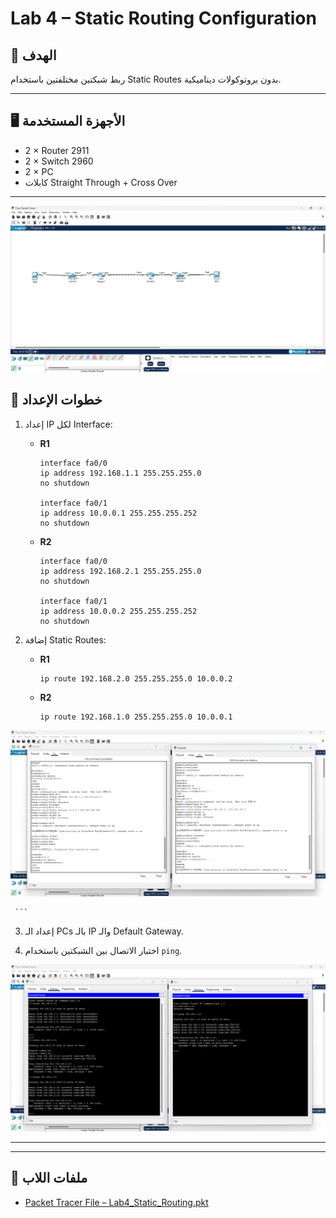 # Lab 4 – Static Routing Configuration

## 🎯 الهدف
ربط شبكتين مختلفتين باستخدام Static Routes بدون بروتوكولات ديناميكية.

---

## 🖥 الأجهزة المستخدمة
- 2 × Router 2911
- 2 × Switch 2960
- 2 × PC
- كابلات Straight Through + Cross Over

---

![Topology](topology.png)


## 📌 خطوات الإعداد
1. إعداد IP لكل Interface:
   - **R1**
     ```
     interface fa0/0
     ip address 192.168.1.1 255.255.255.0
     no shutdown

     interface fa0/1
     ip address 10.0.0.1 255.255.255.252
     no shutdown
     ```

   - **R2**
     ```
     interface fa0/0
     ip address 192.168.2.1 255.255.255.0
     no shutdown

     interface fa0/1
     ip address 10.0.0.2 255.255.255.252
     no shutdown
     ```

2. إضافة Static Routes:
   - **R1**
     ```
     ip route 192.168.2.0 255.255.255.0 10.0.0.2
     ```
   - **R2**
     ```
     ip route 192.168.1.0 255.255.255.0 10.0.0.1
![Command Line](command-line.png)


     ```

3. إعداد الـ PCs بالـ IP والـ Default Gateway.

4. اختبار الاتصال بين الشبكتين باستخدام `ping`.


![Ping Test](ping-test.png)


---


---

## 📂 ملفات اللاب
- [Packet Tracer File – Lab4_Static_Routing.pkt](Lab4_Static_Routing.pkt)
